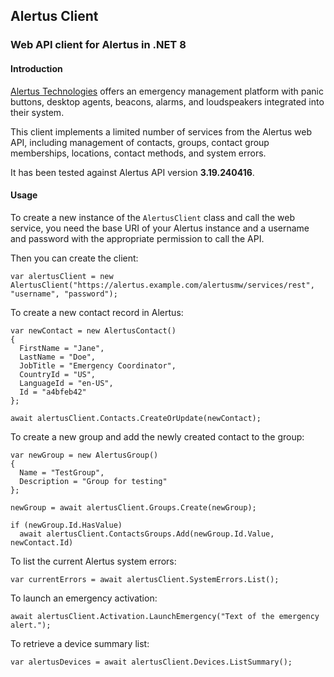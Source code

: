 ## Alertus Client
### Web API client for Alertus in .NET 8

#### Introduction
[Alertus Technologies](https://www.alertus.com) offers an emergency management platform with panic buttons, desktop agents, 
beacons, alarms, and loudspeakers integrated into their system.

This client implements a limited number of services from the Alertus web API, including management of contacts, groups, contact group memberships, locations, 
contact methods, and system errors.

It has been tested against Alertus API version __3.19.240416__.

#### Usage

To create a new instance of the `AlertusClient` class and call the web service, you need the base URI of your Alertus instance and a username and password 
with the appropriate permission to call the API.

Then you can create the client:

```
var alertusClient = new AlertusClient("https://alertus.example.com/alertusmw/services/rest", "username", "password");
```

To create a new contact record in Alertus:

```
var newContact = new AlertusContact() 
{
  FirstName = "Jane",
  LastName = "Doe",
  JobTitle = "Emergency Coordinator",
  CountryId = "US",
  LanguageId = "en-US",
  Id = "a4bfeb42"
};

await alertusClient.Contacts.CreateOrUpdate(newContact);
```

To create a new group and add the newly created contact to the group:

```
var newGroup = new AlertusGroup() 
{
  Name = "TestGroup",
  Description = "Group for testing"
};

newGroup = await alertusClient.Groups.Create(newGroup);

if (newGroup.Id.HasValue)
  await alertusClient.ContactsGroups.Add(newGroup.Id.Value, newContact.Id)
```

To list the current Alertus system errors:

```
var currentErrors = await alertusClient.SystemErrors.List();
```

To launch an emergency activation:

```
await alertusClient.Activation.LaunchEmergency("Text of the emergency alert.");
```

To retrieve a device summary list:

```
var alertusDevices = await alertusClient.Devices.ListSummary();
```

